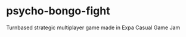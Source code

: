 psycho-bongo-fight
==================

Turnbased strategic multiplayer game made in Expa Casual Game Jam

